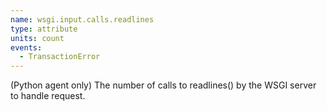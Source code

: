 ```yaml
---
name: wsgi.input.calls.readlines
type: attribute
units: count
events:
  - TransactionError
---
```


(Python agent only) The number of calls to readlines() by the WSGI server to handle request.